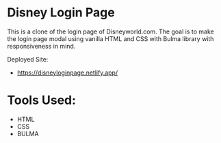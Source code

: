 # Disney Login Page

This is a clone of the login page of Disneyworld.com. The goal is to make the login page modal using vanilla HTML and CSS with Bulma library with responsiveness in mind. 

Deployed Site:
- https://disneyloginpage.netlify.app/

# Tools Used:
- HTML
- CSS
- BULMA
